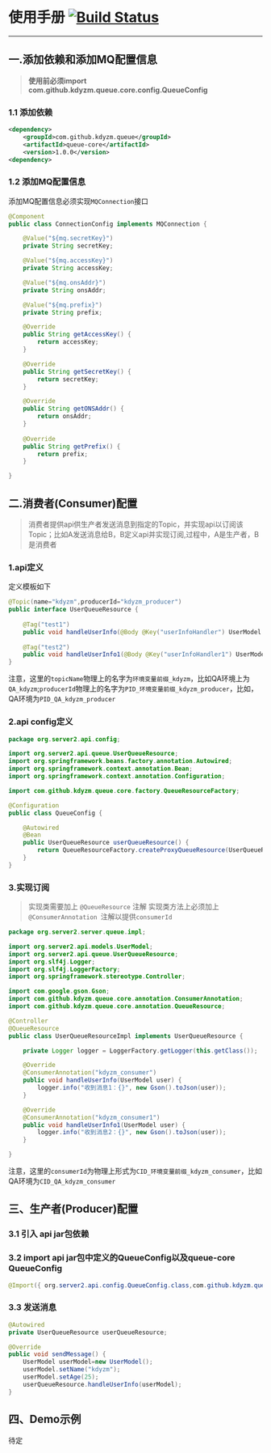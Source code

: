 # 使用手册 [![Build Status](https://travis-ci.org/kdyzm/queue-core.svg?branch=master)](https://travis-ci.org/kdyzm/queue-core)
---
## 一.添加依赖和添加MQ配置信息

> **使用前必须import com.github.kdyzm.queue.core.config.QueueConfig**

### 1.1 添加依赖
``` xml
<dependency>
	<groupId>com.github.kdyzm.queue</groupId>
	<artifactId>queue-core</artifactId>
	<version>1.0.0</version>
<dependency>
```
### 1.2 添加MQ配置信息
添加MQ配置信息必须实现```MQConnection```接口
``` java
@Component
public class ConnectionConfig implements MQConnection {

	@Value("${mq.secretKey}")
	private String secretKey;

	@Value("${mq.accessKey}")
	private String accessKey;

	@Value("${mq.onsAddr}")
	private String onsAddr;

	@Value("${mq.prefix}")
	private String prefix;

	@Override
	public String getAccessKey() {
		return accessKey;
	}

	@Override
	public String getSecretKey() {
		return secretKey;
	}

	@Override
	public String getONSAddr() {
		return onsAddr;
	}
	
	@Override
	public String getPrefix() {
		return prefix;
	}

}
``` 
## 二.消费者(Consumer)配置
> 消费者提供api供生产者发送消息到指定的Topic，并实现api以订阅该Topic；比如A发送消息给B，B定义api并实现订阅,过程中，A是生产者，B是消费者

### 1.api定义
定义模板如下
``` java
@Topic(name="kdyzm",producerId="kdyzm_producer")
public interface UserQueueResource {
	
	@Tag("test1")
	public void handleUserInfo(@Body @Key("userInfoHandler") UserModel user);
	
	@Tag("test2")
	public void handleUserInfo1(@Body @Key("userInfoHandler1") UserModel user);
}
```

注意，这里的```topicName```物理上的名字为```环境变量前缀_kdyzm```，比如QA环境上为```QA_kdyzm```;```producerId```物理上的名字为```PID_环境变量前缀_kdyzm_producer```，比如，QA环境为```PID_QA_kdyzm_producer```

### 2.api config定义
``` java
package org.server2.api.config;

import org.server2.api.queue.UserQueueResource;
import org.springframework.beans.factory.annotation.Autowired;
import org.springframework.context.annotation.Bean;
import org.springframework.context.annotation.Configuration;

import com.github.kdyzm.queue.core.factory.QueueResourceFactory;

@Configuration
public class QueueConfig {

	@Autowired
	@Bean
	public UserQueueResource userQueueResource() {
		return QueueResourceFactory.createProxyQueueResource(UserQueueResource.class);
	}
}
```
### 3.实现订阅
> 实现类需要加上 ```@QueueResource``` 注解
> 实现类方法上必须加上```@ConsumerAnnotation ```注解以提供```consumerId```

``` java
package org.server2.server.queue.impl;

import org.server2.api.models.UserModel;
import org.server2.api.queue.UserQueueResource;
import org.slf4j.Logger;
import org.slf4j.LoggerFactory;
import org.springframework.stereotype.Controller;

import com.google.gson.Gson;
import com.github.kdyzm.queue.core.annotation.ConsumerAnnotation;
import com.github.kdyzm.queue.core.annotation.QueueResource;

@Controller
@QueueResource
public class UserQueueResourceImpl implements UserQueueResource {

	private Logger logger = LoggerFactory.getLogger(this.getClass());

	@Override
	@ConsumerAnnotation("kdyzm_consumer")
	public void handleUserInfo(UserModel user) {
		logger.info("收到消息1：{}", new Gson().toJson(user));
	}

	@Override
	@ConsumerAnnotation("kdyzm_consumer1")
	public void handleUserInfo1(UserModel user) {
		logger.info("收到消息2：{}", new Gson().toJson(user));
	}

}

```
注意，这里的```consumerId```为物理上形式为```CID_环境变量前缀_kdyzm_consumer```，比如QA环境为```CID_QA_kdyzm_consumer```

## 三、生产者(Producer)配置
### 3.1 引入 api jar包依赖
### 3.2 import api jar包中定义的QueueConfig以及queue-core QueueConfig
``` java
@Import({ org.server2.api.config.QueueConfig.class,com.github.kdyzm.queue.core.config.QueueConfig.class })
```
### 3.3 发送消息

``` java
@Autowired
private UserQueueResource userQueueResource;

@Override
public void sendMessage() {
	UserModel userModel=new UserModel();
	userModel.setName("kdyzm");
	userModel.setAge(25);
	userQueueResource.handleUserInfo(userModel);
}

```

## 四、Demo示例
待定
